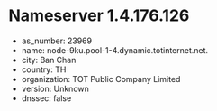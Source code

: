 # Nameserver 1.4.176.126

* as_number: 23969
* name: node-9ku.pool-1-4.dynamic.totinternet.net.
* city: Ban Chan
* country: TH
* organization: TOT Public Company Limited
* version: Unknown
* dnssec: false
